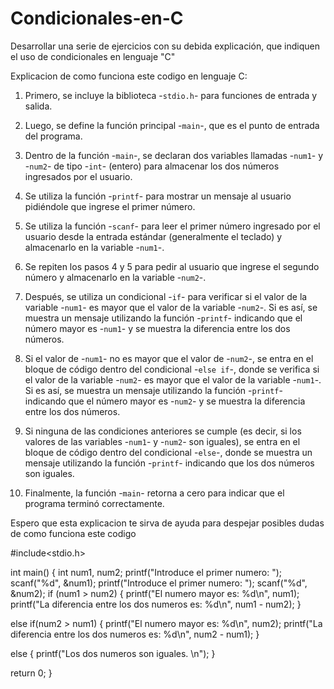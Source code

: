 # Condicionales-en-C
Desarrollar una serie de ejercicios con su debida explicación, que indiquen el uso de condicionales en lenguaje "C"

Explicacion de como funciona este codigo en lenguaje C:

1. Primero, se incluye la biblioteca -`stdio.h`- para funciones de entrada y salida.

2. Luego, se define la función principal -`main`-, que es el punto de entrada del programa.

3. Dentro de la función -`main`-, se declaran dos variables llamadas -`num1`- y -`num2`- de tipo -`int`- (entero) para almacenar los dos números ingresados por el usuario.

4. Se utiliza la función -`printf`- para mostrar un mensaje al usuario pidiéndole que ingrese el primer número.

5. Se utiliza la función -`scanf`- para leer el primer número ingresado por el usuario desde la entrada estándar (generalmente el teclado) y almacenarlo en la variable -`num1`-.

6. Se repiten los pasos 4 y 5 para pedir al usuario que ingrese el segundo número y almacenarlo en la variable -`num2`-.

7. Después, se utiliza un condicional -`if`- para verificar si el valor de la variable -`num1`- es mayor que el valor de la variable -`num2`-. Si es así, se muestra un mensaje utilizando la función -`printf`- indicando que el número mayor es -`num1`- y se muestra la diferencia entre los dos números.

8. Si el valor de -`num1`- no es mayor que el valor de -`num2`-, se entra en el bloque de código dentro del condicional -`else if`-, donde se verifica si el valor de la variable -`num2`- es mayor que el valor de la variable -`num1`-. Si es así, se muestra un mensaje utilizando la función -`printf`- indicando que el número mayor es -`num2`- y se muestra la diferencia entre los dos números.

9. Si ninguna de las condiciones anteriores se cumple (es decir, si los valores de las variables -`num1`- y -`num2`- son iguales), se entra en el bloque de código dentro del condicional -`else`-, donde se muestra un mensaje utilizando la función -`printf`- indicando que los dos números son iguales.

10. Finalmente, la función -`main`- retorna a cero para indicar que el programa terminó correctamente.

Espero que esta explicacion te sirva de ayuda para despejar posibles dudas de como funciona este codigo


#include<stdio.h>

int main()
{
  int num1, num2;
  printf("Introduce el primer numero: ");
  scanf("%d", &num1);
  printf("Introduce el primer numero: ");
  scanf("%d", &num2);
  if (num1 > num2)
    {
      printf("El numero mayor es: %d\n", num1);
      printf("La diferencia entre los dos numeros es: %d\n", num1 - num2);
    }
  
  else if(num2 > num1)
    {
      printf("El numero mayor es: %d\n", num2);
      printf("La diferencia entre los dos numeros es: %d\n", num2 - num1);
    }

  else
    {
      printf("Los dos numeros son iguales. \n");
    }

  return 0;
}
